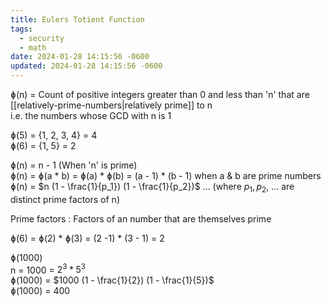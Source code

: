 ```yaml
---
title: Eulers Totient Function
tags:
  - security
  - math
date: 2024-01-28 14:15:56 -0600
updated: 2024-01-28 14:15:56 -0600
---
```


ɸ(n) = Count of positive integers greater than 0 and less than 'n' that are [[relatively-prime-numbers|relatively prime]] to n  
i.e. the numbers whose GCD with n is 1

ɸ(5) = {1, 2, 3, 4} = 4  
ɸ(6) = {1, 5} = 2

ɸ(n) = n - 1 (When 'n' is prime)  
ɸ(n) = ɸ(a \* b) = ɸ(a) \* ɸ(b) = (a - 1) * (b - 1) when a & b are prime numbers  
ɸ(n) = $n (1 - \frac{1}{p_1}) (1 - \frac{1}{p_2})$ … (where $p_1, p_2$, … are distinct prime factors of n)

Prime factors : Factors of an number that are themselves prime

ɸ(6) = ɸ(2) * ɸ(3) = (2 -1) * (3 - 1) = 2

ɸ(1000)  
n = 1000 = $2^3 \ast 5^3$  
ɸ(1000) = $1000 (1 - \frac{1}{2}) (1 - \frac{1}{5})$  
ɸ(1000) = 400
